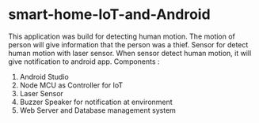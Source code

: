 # smart-home-IoT-and-Android

This application was build for detecting human motion.
The motion of person will give information that the person was a thief.
Sensor for detect human  motion with laser sensor.  When sensor detect human motion, it will give notification to android app.
Components :
  1.	Android Studio
  2.	Node MCU as Controller for IoT
  3.	Laser  Sensor
  4.	Buzzer Speaker for notification at environment
  5.	Web Server and Database management system
